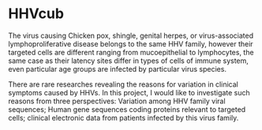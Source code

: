 # HHVcub
The virus causing Chicken pox, shingle, genital herpes, or virus-associated lymphoproliferative disease belongs to the same HHV family, however their targeted cells are different ranging from mucoepithelial to lymphocytes, the same case as their latency sites differ in types of cells of immune system, even particular age groups are infected by particular virus species.

There are rare researches revealing the reasons for variation in clinical symptoms caused by HHVs. In this project, I would like to investigate such reasons from three perspectives:
Variation among HHV family viral sequences; Human gene sequences coding proteins relevant to targeted cells; clinical electronic data from patients infected by this virus family.
